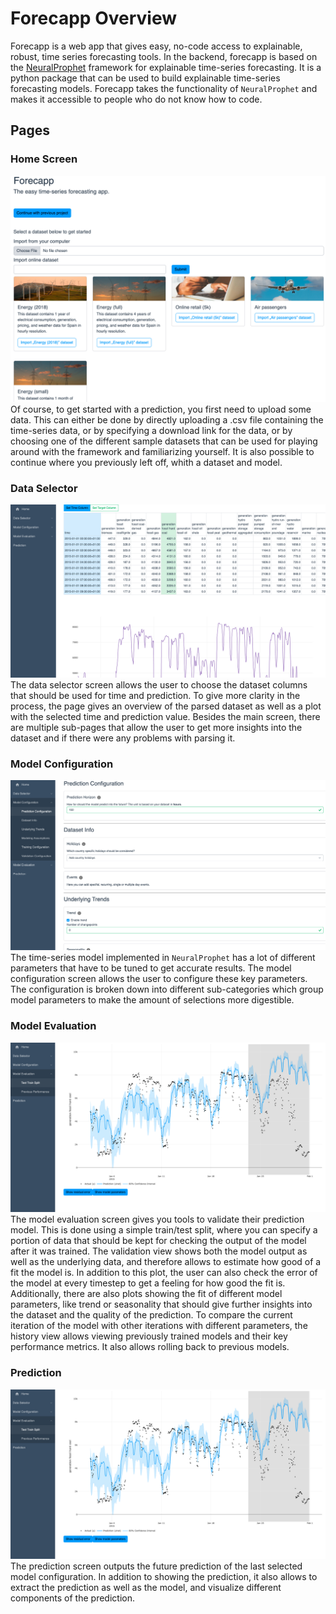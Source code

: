# Forecapp Overview

Forecapp is a web app that gives easy, no-code access to explainable, robust, time series forecasting tools. In the backend, forecapp is based on the [NeuralProphet](https://neuralprophet.com/) framework for explainable time-series forecasting. It is a python package that can be used to build explainable time-series forecasting models. Forecapp takes the functionality of `NeuralProphet` and makes it accessible to people who do not know how to code.

## Pages

### Home Screen

![home screen](home_screen.png)
Of course, to get started with a prediction, you first need to upload some data. This can either be done by directly uploading a .csv file containing the time-series data, or by specifying a download link for the data, or by choosing one of the different sample datasets that can be used for playing around with the framework and familiarizing yourself. It is also possible to continue where you previously left off, whith a dataset and model.

### Data Selector

![data selector](data_selector.png)
The data selector screen allows the user to choose the dataset columns that should be used for time and prediction. To give more clarity in the process, the page gives an overview of the parsed dataset as well as a plot with the selected time and prediction value. Besides the main screen, there are multiple sub-pages that allow the user to get more insights into the dataset and if there were any problems with parsing it.

### Model Configuration

![model configuration](model_configuration.png)
The time-series model implemented in `NeuralProphet` has a lot of different parameters that have to be tuned to get accurate results. The model configuration screen allows the user to configure these key parameters. The configuration is broken down into different sub-categories which group model parameters to make the amount of selections more digestible.

### Model Evaluation

![model evaluation](model_evaluation.png)
The model evaluation screen gives you tools to validate their prediction model. This is done using a simple train/test split, where you can specify a portion of data that should be kept for checking the output of the model after it was trained. The validation view shows both the model output as well as the underlying data, and therefore allows to estimate how good of a fit the model is. In addition to this plot, the user can also check the error of the model at every timestep to get a feeling for how good the fit is. Additionally, there are also plots showing the fit of different model parameters, like trend or seasonality that should give further insights into the dataset and the quality of the prediction. To compare the current iteration of the model with other iterations with different parameters, the history view allows viewing previously trained models and their key performance metrics. It also allows rolling back to previous models.

### Prediction

![prediction](prediction.png)
The prediction screen outputs the future prediction of the last selected model configuration. In addition to showing the prediction, it also allows to extract the prediction as well as the model, and visualize different components of the prediction.
